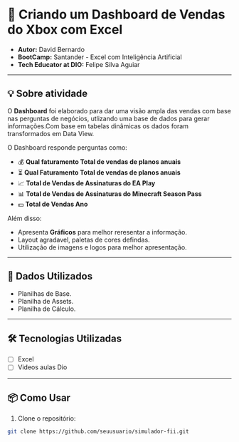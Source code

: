 # 🏢 Criando um Dashboard de Vendas do Xbox com Excel

- **Autor:** David Bernardo
- **BootCamp:** Santander - Excel com Inteligência Artificial
- **Tech Educator at DIO:** Felipe Silva Aguiar

---

## 💡 Sobre atividade

O **Dashboard** foi elaborado para dar uma visão ampla das vendas com base nas perguntas de negócios, utlizando uma base de dados
para gerar informações.Com base em tabelas dinâmicas os dados foram transformados em Data View. 

O Dashboard responde perguntas como:

- 💰 **Qual faturamento Total de vendas de planos anuais**
- ⏳ **Qual Faturamento Total de vendas de planos anuais**
- 📈 **Total de Vendas de Assinaturas do EA Play**
- 📊 **Total de Vendas de Assinaturas do Minecraft Season Pass**
- 💵 **Total de Vendas Ano**

Além disso:

- Apresenta **Gráficos** para melhor reresentar a informação.
- Layout agradavel, paletas de cores defindas.
- Utilização de imagens e logos para melhor apresentação.

---

## 🚀 Dados Utilizados

- Planilhas de Base.
- Planilha de Assets.
- Planilha de Cálculo.
  

---

## 🛠️ Tecnologias Utilizadas

- [ ] Excel
- [ ] Videos aulas Dio

---


## 📦 Como Usar

1. Clone o repositório:

```bash
git clone https://github.com/seuusuario/simulador-fii.git
```
